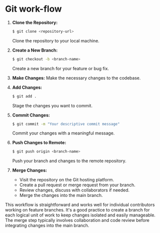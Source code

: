 # Git work-flow
1. **Clone the Repository:**
   ```bash
   $ git clone <repository-url>
   ```
   Clone the repository to your local machine.

2. **Create a New Branch:**
   ```bash
   $ git checkout -b <branch-name>
   ```
   Create a new branch for your feature or bug fix.

3. **Make Changes:**
   Make the necessary changes to the codebase.

4. **Add Changes:**
   ```bash
   $ git add .
   ```
   Stage the changes you want to commit.

5. **Commit Changes:**
   ```bash
   $ git commit -m "Your descriptive commit message"
   ```
   Commit your changes with a meaningful message.

6. **Push Changes to Remote:**
   ```bash
   $ git push origin <branch-name>
   ```
   Push your branch and changes to the remote repository.

7. **Merge Changes:**
   - Visit the repository on the Git hosting platform.
   - Create a pull request or merge request from your branch.
   - Review changes, discuss with collaborators if needed.
   - Merge the changes into the main branch.

This workflow is straightforward and works well for individual contributors working on feature branches. It's a good practice to create a branch for each logical unit of work to keep changes isolated and easily manageable. The merge step typically involves collaboration and code review before integrating changes into the main branch.

